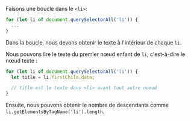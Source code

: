 Faisons une boucle dans le `<li>`:

```js
for (let li of document.querySelectorAll('li')) {
  ...
}
```

Dans la boucle, nous devons obtenir le texte à l'intérieur de chaque `li`.

Nous pouvons lire le texte du premier nœud enfant de `li`, c'est-à-dire le nœud texte :

```js
for (let li of document.querySelectorAll('li')) {
  let title = li.firstChild.data;

  // title est le texte dans <li> avant tout autre noeud
}
```

Ensuite, nous pouvons obtenir le nombre de descendants comme `li.getElementsByTagName('li').length`.

